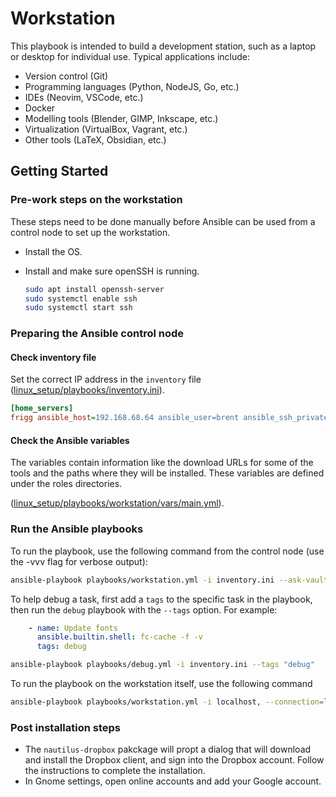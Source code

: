 # Workstation

This playbook is intended to build a development station, such as a laptop or desktop
for individual use. Typical applications include:

- Version control (Git)
- Programming languages (Python, NodeJS, Go, etc.)
- IDEs (Neovim, VSCode, etc.)
- Docker
- Modelling tools (Blender, GIMP, Inkscape, etc.)
- Virtualization (VirtualBox, Vagrant, etc.)
- Other tools (LaTeX, Obsidian, etc.)

## Getting Started

### Pre-work steps on the workstation

These steps need to be done manually before Ansible can be used from a control node
to set up the workstation.

- Install the OS.
- Install and make sure openSSH is running.

  ```bash
  sudo apt install openssh-server
  sudo systemctl enable ssh
  sudo systemctl start ssh
  ```

### Preparing the Ansible control node

#### Check inventory file

Set the correct IP address in the `inventory` file
([linux_setup/playbooks/inventory.ini](../playbooks/inventory.ini)).

  ```ini
  [home_servers]
  frigg ansible_host=192.168.68.64 ansible_user=brent ansible_ssh_private_key_file=/home/brent/.ssh/id_rsa_ansible
  ```

#### Check the Ansible variables

The variables contain information like the download URLs for some of the tools
and the paths where they will be installed. These variables are defined under
the roles directories.

([linux_setup/playbooks/workstation/vars/main.yml](../roles/workstation/vars/main.yml)).

### Run the Ansible playbooks

To run the playbook, use the following command from the control node (use the
-vvv flag for verbose output):

```bash
ansible-playbook playbooks/workstation.yml -i inventory.ini --ask-vault-pass --ask-pass --ask-become-pass
```

To help debug a task, first add a `tags` to the specific task in the playbook,
then run the `debug` playbook with the `--tags` option.  For example:

```yaml
    - name: Update fonts
      ansible.builtin.shell: fc-cache -f -v
      tags: debug
```

```bash
ansible-playbook playbooks/debug.yml -i inventory.ini --tags "debug"
```

To run the playbook on the workstation itself, use the following command

```bash
ansible-playbook playbooks/workstation.yml -i localhost, --connection=local --ask-vault-pass --ask-become-pass
```

### Post installation steps

- The `nautilus-dropbox` pakckage will propt a dialog that will download and
install the Dropbox client, and sign into the Dropbox account. Follow the
instructions to complete the installation.
- In Gnome settings, open online accounts and add your Google account.
